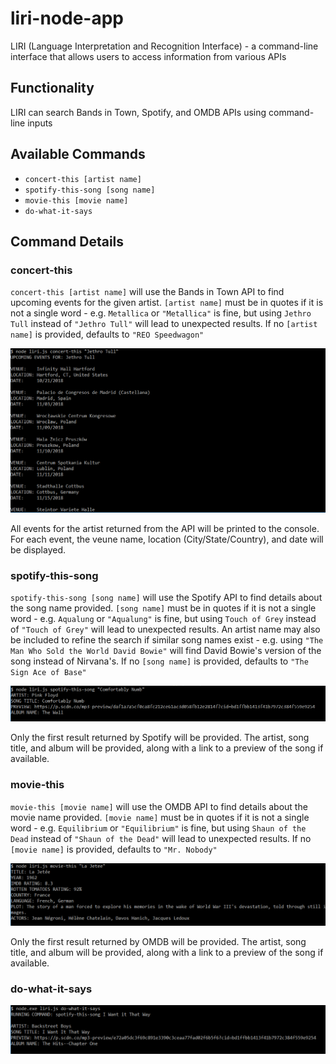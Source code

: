 # liri-node-app
LIRI (Language Interpretation and Recognition Interface) - a command-line interface that allows users to access information from various APIs

## Functionality
LIRI can search Bands in Town, Spotify, and OMDB APIs using command-line inputs

## Available Commands
* `concert-this [artist name]`
* `spotify-this-song [song name]`
* `movie-this [movie name]`
* `do-what-it-says`

## Command Details

### concert-this
`concert-this [artist name]` will use the Bands in Town API to find upcoming events for the given artist.
`[artist name]` must be in quotes if it is not a single word - e.g. `Metallica` or `"Metallica"` is fine, but using `Jethro Tull` instead of `"Jethro Tull"` will lead to unexpected results. If no `[artist name]` is provided, defaults to `"REO Speedwagon"`

![concert-this syntax and output demo](./images/concert-demo.png)

All events for the artist returned from the API will be printed to the console. For each event, the veune name, location (City/State/Country), and date will be displayed.


### spotify-this-song
`spotify-this-song [song name]` will use the Spotify API to find details about the song name provided.
`[song name]` must be in quotes if it is not a single word - e.g. `Aqualung` or `"Aqualung"` is fine, but using `Touch of Grey` instead of `"Touch of Grey"` will lead to unexpected results. An artist name may also be included to refine the search if similar song names exist - e.g. using `"The Man Who Sold the World David Bowie"` will find David Bowie's version of the song instead of Nirvana's. If no `[song name]` is provided, defaults to `"The Sign Ace of Base"`

![spotify-this-song syntax and output demo](./images/spotify-demo.png)

Only the first result returned by Spotify will be provided. The artist, song title, and album will be provided, along with a link to a preview of the song if available.


### movie-this
`movie-this [movie name]` will use the OMDB API to find details about the movie name provided.
`[movie name]` must be in quotes if it is not a single word - e.g. `Equilibrium` or `"Equilibrium"` is fine, but using `Shaun of the Dead` instead of `"Shaun of the Dead"` will lead to unexpected results. If no `[movie name]` is provided, defaults to `"Mr. Nobody"`

![movie-this syntax and output demo](./images/movie-demo.png)

Only the first result returned by OMDB will be provided. The artist, song title, and album will be provided, along with a link to a preview of the song if available.


### do-what-it-says

![do-what-it-says syntax and output demo](./images/do-it-demo.png)
